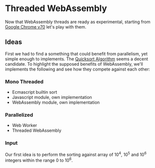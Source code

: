 # Threaded WebAssembly

Now that WebAssembly threads are ready as experimental, starting from [Google Chrome v70](https://developers.google.com/web/updates/2018/10/wasm-threads)
let's play with them.

## Ideas

First we had to find a something that could benefit from parallelism, yet simple enough to implements.
The [Quicksort Algorithm](https://en.wikipedia.org/wiki/Quicksort#Parallelization) seems a decent candidate.
To highlight the supposed benefits of WebAssembly, we'll implements the following and see how they compete against each other:

### Mono Threaded
- Ecmascript builtin sort
- Javascript module, own implementation
- WebAssembly module, own implementation

### Parallelized
- Web Worker
- Threaded WebAssembly

### Input
Our first idea is to perform the sorting against array of 10<sup>4</sup>, 10<sup>5</sup> and 10<sup>6</sup> integers within the range 0 to 10<sup>6</sup>.

